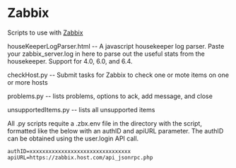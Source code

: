 # Zabbix
Scripts to use with [Zabbix](https://www.zabbix.com)

houseKeeperLogParser.html -- A javascript housekeeper log parser.  Paste your zabbix_server.log in here to parse out the useful stats from the housekeeper.  Support for 4.0, 6.0, and 6.4.

checkHost.py -- Submit tasks for Zabbix to check one or mote items on one or more hosts

problems.py -- lists problems, options to ack, add message, and close

unsupportedItems.py -- lists all unsupported items


All .py scripts requite a .zbx.env file in the directory with the script, formatted like the below with an authID and apiURL parameter.  The authID can be obtained using the user.login API call.

```
authID=xxxxxxxxxxxxxxxxxxxxxxxxxxxxxxxx
apiURL=https://zabbix.host.com/api_jsonrpc.php
```

